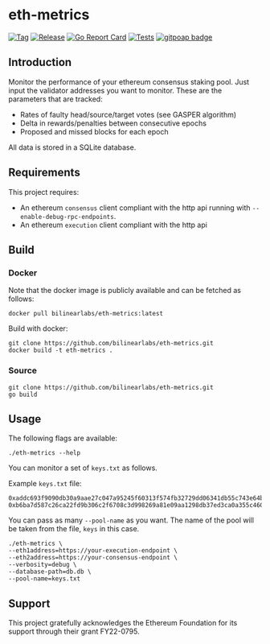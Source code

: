 # eth-metrics

[![Tag](https://img.shields.io/github/tag/bilinearlabs/eth-metrics.svg)](https://github.com/bilinearlabs/eth-metrics/releases/)
[![Release](https://github.com/bilinearlabs/eth-metrics/actions/workflows/release.yml/badge.svg)](https://github.com/bilinearlabs/eth-metrics/actions/workflows/release.yml)
[![Go Report Card](https://goreportcard.com/badge/github.com/bilinearlabs/eth-metrics)](https://goreportcard.com/report/github.com/bilinearlabs/eth-metrics)
[![Tests](https://github.com/bilinearlabs/eth-metrics/actions/workflows/tests.yml/badge.svg)](https://github.com/bilinearlabs/eth-metrics/actions/workflows/tests.yml)
[![gitpoap badge](https://public-api.gitpoap.io/v1/repo/bilinearlabs/eth-metrics/badge)](https://www.gitpoap.io/gh/bilinearlabs/eth-metrics)

## Introduction

Monitor the performance of your ethereum consensus staking pool. Just input the validator addresses you want to monitor. These are the parameters that are tracked:
* Rates of faulty head/source/target votes (see GASPER algorithm)
* Delta in rewards/penalties between consecutive epochs
* Proposed and missed blocks for each epoch

All data is stored in a SQLite database.

## Requirements

This project requires:
* An ethereum `consensus` client compliant with the http api running with `--enable-debug-rpc-endpoints`.
* An ethereum `execution` client compliant with the http api

## Build

### Docker

Note that the docker image is publicly available and can be fetched as follows:

```console
docker pull bilinearlabs/eth-metrics:latest
```

Build with docker:

```console
git clone https://github.com/bilinearlabs/eth-metrics.git
docker build -t eth-metrics .
```

### Source

```console
git clone https://github.com/bilinearlabs/eth-metrics.git
go build
```

## Usage

The following flags are available:

```console
./eth-metrics --help
```

You can monitor a set of `keys.txt` as follows.

Example `keys.txt` file:

```
0xaddc693f9090db30a9aae27c047a95245f60313f574fb32729dd06341db55c743e64ba0709ee74181750b6da5f234b44
0xb6ba7d587c26ca22fd9b306c2f6708c3d998269a81e09aa1298db37ed3ca0a355c46054cb3d3dfd220461465b1bdf267
```

You can pass as many `--pool-name` as you want. The name of the pool will be taken from the file, `keys` in this case.

```console
./eth-metrics \
--eth1address=https://your-execution-endpoint \
--eth2address=https://your-consensus-endpoint \
--verbosity=debug \
--database-path=db.db \
--pool-name=keys.txt
```

## Support

This project gratefully acknowledges the Ethereum Foundation for its support through their grant FY22-0795.
